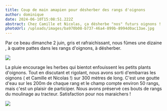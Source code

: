 ```yaml
---
title: Coup de main amapien pour désherber des rangs d'oignons
author: dominique
date: 2024-06-10T15:08:51.222Z
abstract: Chez Camille et Nicolas, ça désherbe "nos" futurs oignons !
photoUrl: /uploads/images/ba970b08-b737-46a4-899b-8994d0ac13ae.jpg
---
```

Par ce beau dimanche 2 juin, gris et rafraichissant, nous fûmes une dizaine , à quatre pattes dans les rangs d'oignons, à désherber. 

![](/uploads/610666be-c1c8-42b8-a7dd-dd7b83e2d4cc.jpg)

La pluie encourage les herbes qui bientot enfouissent les petits plants d'oignons. Tout en discutant et rigolant, nous avons sorti d'embarras les oignons ( et Camille et Nicolas !) sur 300 mètres de long. C'est une goutte d'eau sur les 200m de chaque rang et le champ compte environ 50 rangs, mais c'est un plaisir de participer. Nous avons préservé ces bouts de rangs du moulinage au tracteur. Satisfaction pour nos maraichers !

![](/uploads/ec0ee7dc-0ee5-4222-bab6-bb71b5a88360.jpg)

![]()